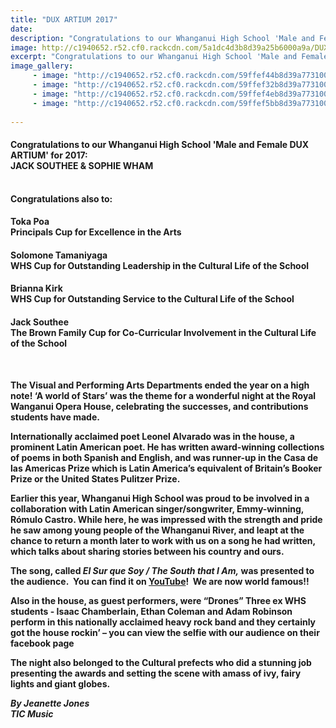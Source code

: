 ```yaml
---
title: "DUX ARTIUM 2017"
date: 
description: "Congratulations to our Whanganui High School 'Male and Female DUX ARTIUM' for 2017:  JACK SOUTHEE & SOPHIE WHAM..."
image: http://c1940652.r52.cf0.rackcdn.com/5a1dc4d3b8d39a25b6000a9a/DUX-Jack--Sophie-with-green-surround.jpg
excerpt: "Congratulations to our Whanganui High School 'Male and Female Dux Artium' for 2017:  JACK SOUTHEE & SOPHIE WHAM"
image_gallery:
     - image: "http://c1940652.r52.cf0.rackcdn.com/59ffef44b8d39a7731000735/Sophie-Wham.jpg"
     - image: "http://c1940652.r52.cf0.rackcdn.com/59ffef32b8d39a7731000733/Untitled-1.jpg"
     - image: "http://c1940652.r52.cf0.rackcdn.com/59ffef4eb8d39a7731000737/Principal-award-for-excellence.jpg"
     - image: "http://c1940652.r52.cf0.rackcdn.com/59ffef5bb8d39a7731000739/group-of-cultural-winners.jpg"
    
---
```


<h4>Congratulations to our Whanganui High School 'Male and Female DUX ARTIUM' for 2017:<br />JACK SOUTHEE &amp; SOPHIE WHAM</h4>
<p><strong><br />Congratulations also to:</strong></p>
<h4>Toka Poa<br />Principals Cup for Excellence in the Arts</h4>
<h4><span>Solomone Tamaniyaga&nbsp;</span><br /><span>WHS Cup for&nbsp;</span>Outstanding Leadership in the Cultural Life of the School</h4>
<h4><span>Brianna Kirk<br /></span><span>WHS Cup for&nbsp;</span>Outstanding Service to the Cultural Life of the School</h4>
<h4><span>Jack Southee<br /></span>The Brown Family Cup for Co-Curricular Involvement in the Cultural Life of the School</h4>
<p>&nbsp;</p>
<p><strong>The Visual and Performing Arts Departments ended the year on a high note! &lsquo;A world of Stars&rsquo; was the theme for a wonderful night at the Royal Wanganui Opera House, celebrating the successes, and contributions students have made.</strong></p>
<p><strong>Internationally acclaimed poet Leonel Alvarado was in the house, a prominent Latin American poet. He has written award-winning collections of poems in both Spanish and English, and was runner-up in the Casa de las Americas Prize which is Latin America&rsquo;s equivalent of Britain&rsquo;s Booker Prize or the United States Pulitzer Prize. &nbsp;</strong></p>
<p><strong>Earlier this year, Whanganui High School was proud to be involved in a collaboration with Latin American singer/songwriter, Emmy-winning, R&oacute;mulo Castro. While here, he was impressed with the strength and pride he saw among young people of the Whanganui River, and leapt at the chance to return a month later to work with us on a song he had written, which talks about sharing stories between his country and ours.</strong></p>
<p><strong>The song, called <em>El Sur que Soy / The South that I Am,</em> was presented to the audience.<em> </em>&nbsp;You can find it on <a href="https://www.youtube.com/watch?v=lIsD228bbNM">YouTube</a>!&nbsp; We are now world famous!!</strong></p>
<p><strong>Also in the house, as guest performers, were &ldquo;Drones&rdquo; Three ex WHS students - Isaac Chamberlain, Ethan Coleman and Adam Robinson perform in this nationally acclaimed heavy rock band and they certainly got the house rockin&rsquo; &ndash; you can view the selfie with our audience on their facebook page</strong></p>
<p><strong>The night also belonged to the Cultural prefects who did a stunning job presenting the awards and setting the scene with amass of ivy, fairy lights and giant globes.</strong></p>
<p><em><strong>By Jeanette Jones</strong></em><br /><em><strong>TIC Music</strong></em></p>


